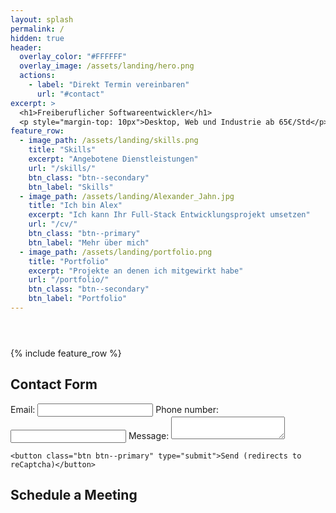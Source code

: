 ```yaml
---
layout: splash
permalink: /
hidden: true
header:
  overlay_color: "#FFFFFF"
  overlay_image: /assets/landing/hero.png
  actions:
    - label: "Direkt Termin vereinbaren"
      url: "#contact"
excerpt: >
  <h1>Freiberuflicher Softwareentwickler</h1>
  <p style="margin-top: 10px">Desktop, Web und Industrie ab 65€/Std</p>
feature_row:
  - image_path: /assets/landing/skills.png
    title: "Skills"
    excerpt: "Angebotene Dienstleistungen"
    url: "/skills/"
    btn_class: "btn--secondary"
    btn_label: "Skills"
  - image_path: /assets/landing/Alexander_Jahn.jpg
    title: "Ich bin Alex"
    excerpt: "Ich kann Ihr Full-Stack Entwicklungsprojekt umsetzen"
    url: "/cv/"
    btn_class: "btn--primary"
    btn_label: "Mehr über mich"
  - image_path: /assets/landing/portfolio.png
    title: "Portfolio"
    excerpt: "Projekte an denen ich mitgewirkt habe"
    url: "/portfolio/"
    btn_class: "btn--secondary"
    btn_label: "Portfolio"
---
```


<header>
  <script defer data-domain="alxndrjhn.github.io" src="https://plausible.io/js/plausible.js"></script>
  <link rel="stylesheet" href="../assets/css/landing.css" />
  <link rel="stylesheet" href="../assets/css/navbar.css" />
  <script>
    window.addEventListener('load', (event) => {
      console.log('page is fully loaded');
      var element = document.querySelector('.site-logo');
      element.classList.add("darkreader");
      element = document.querySelector('.site-logo img');
      element.classList.add("darkreader");
    });
  </script>
</header>
{% include feature_row %}

<div class="container">
  <h2 id="contact">Contact Form</h2>
  <form action="https://formspree.io/f/xnqlggyl" method="POST">
    <label>
      Email:
      <input type="email" name="_replyto" />
    </label>
    <label>
      Phone number:
      <input type="text" name="telehone" />
    </label>
    <label>
      Message:
      <textarea name="message"></textarea>
    </label>

    <button class="btn btn--primary" type="submit">Send (redirects to reCaptcha)</button>

  </form>
</div>
<div class="container">
  <h2 id="contact">Schedule a Meeting</h2>
  <div class="calendly-inline-widget" data-url="https://calendly.com/jahn-alexander/15min" style="width:100%;height:700px;"></div>
  <script type="text/javascript" src="https://assets.calendly.com/assets/external/widget.js" async></script>
</div>
